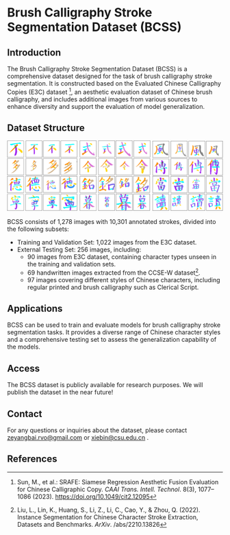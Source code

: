# Brush Calligraphy Stroke Segmentation Dataset (BCSS)

## Introduction

The Brush Calligraphy Stroke Segmentation Dataset (BCSS) is a comprehensive dataset designed for the task of brush calligraphy stroke segmentation. It is constructed based on the Evaluated Chinese Calligraphy Copies (E3C) dataset [^1], an aesthetic evaluation dataset of Chinese brush calligraphy, and includes additional images from various sources to enhance diversity and support the evaluation of model generalization.

## Dataset Structure

![dataset](src/dataset.png)

BCSS consists of 1,278 images with 10,301 annotated strokes, divided into the following subsets:

- Training and Validation Set: 1,022 images from the E3C dataset.
- External Testing Set: 256 images, including:
  - 90 images from E3C dataset, containing character types unseen in the training and validation sets.
  - 69 handwritten images extracted from the CCSE-W dataset[^2].
  - 97 images covering different styles of Chinese characters, including regular printed and brush calligraphy such as Clerical Script.

## Applications

BCSS can be used to train and evaluate models for brush calligraphy stroke segmentation tasks. It provides a diverse range of Chinese character styles and a comprehensive testing set to assess the generalization capability of the models.

## Access

The BCSS dataset is publicly available for research purposes. We will publish the dataset in the near future!

## Contact

For any questions or inquiries about the dataset, please contact zeyangbai.rvo@gmail.com or [xiebin@csu.edu.cn](mailto:xiebin@csu.edu.cn) .

## References


[^1]: Sun, M., et al.: SRAFE: Siamese Regression Aesthetic Fusion Evaluation for Chinese Calligraphic Copy. *CAAI Trans. Intell. Technol*. 8(3), 1077–1086 (2023). https://doi.org/10.1049/cit2.12095
[^2]: Liu, L., Lin, K., Huang, S., Li, Z., Li, C., Cao, Y., & Zhou, Q. (2022). Instance Segmentation for Chinese Character Stroke Extraction, Datasets and Benchmarks. *ArXiv*. /abs/2210.13826

